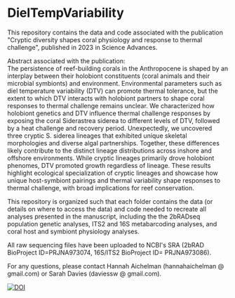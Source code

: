 # DielTempVariability
This repository contains the data and code associated with the publication "Cryptic diversity shapes coral physiology and response to thermal challenge", published in 2023 in Science Advances.

Abstract associated with the publication: <br />
The persistence of reef-building corals in the Anthropocene is shaped by an interplay between their holobiont constituents (coral animals and their microbial symbionts) and environment. Environmental parameters such as diel temperature variability (DTV) can promote thermal tolerance, but the extent to which DTV interacts with holobiont partners to shape coral responses to thermal challenge remains unclear. We characterized how holobiont genetics and DTV influence thermal challenge responses by exposing the coral Siderastrea siderea to different levels of DTV, followed by a heat challenge and recovery period. Unexpectedly, we uncovered three cryptic S. siderea lineages that exhibited unique skeletal morphologies and diverse algal partnerships. Together, these differences likely contribute to the distinct lineage distributions across inshore and offshore environments. While cryptic lineages primarily drove holobiont phenomes, DTV promoted growth regardless of lineage. These results highlight ecological specialization of cryptic lineages and showcase how unique host-symbiont pairings and thermal variability shape responses to thermal challenge, with broad implications for reef conservation.

This repository is organized such that each folder contains the data (or details on where to access the data) and code needed to recreate all analyses presented in the manuscript, including the the 2bRADseq population genetic analyses, ITS2 and 16S metabarcoding analyses, and coral host and symbiont physiology analyses. 

All raw sequencing files have been uploaded to NCBI's SRA (2bRAD BioProject ID=PRJNA973074, 16S/ITS2 BioProject ID= PRJNA973086).

For any questions, please contact Hannah Aichelman (hannahaichelman @ gmail.com) or Sarah Davies (daviessw @ gmail.com).

<a href="https://zenodo.org/badge/latestdoi/557513860"><img src="https://zenodo.org/badge/557513860.svg" alt="DOI"></a>
